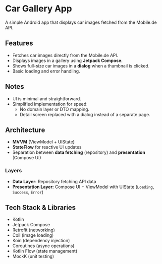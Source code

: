 # Car Gallery App

A simple Android app that displays car images fetched from the Mobile.de API.

## Features

- Fetches car images directly from the Mobile.de API.
- Displays images in a gallery using **Jetpack Compose**.
- Shows full-size car images in a **dialog** when a thumbnail is clicked.
- Basic loading and error handling.

## Notes

- UI is minimal and straightforward.
- Simplified implementation for speed:
    - No domain layer or DTO mapping.
    - Detail screen replaced with a dialog instead of a separate page.

## Architecture

- **MVVM** (ViewModel + UIState)
- **StateFlow** for reactive UI updates
- Separation between **data fetching** (repository) and **presentation** (Compose UI)

### Layers

- **Data Layer:** Repository fetching API data
- **Presentation Layer:** Compose UI + ViewModel with UIState (`Loading`, `Success`, `Error`)

## Tech Stack & Libraries

- Kotlin
- Jetpack Compose
- Retrofit (networking)
- Coil (image loading)
- Koin (dependency injection)
- Coroutines (async operations)
- Kotlin Flow (state management)
- MockK (unit testing)
